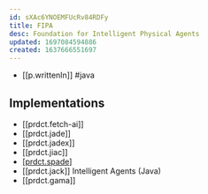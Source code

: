 ```yaml
---
id: sXAc6YNOEMFUcRv84RDFy
title: FIPA
desc: Foundation for Intelligent Physical Agents
updated: 1697084594886
created: 1637666551697
---
```




- [[p.writtenIn]] #java

## Implementations

- [[prdct.fetch-ai]]
- [[prdct.jade]]
- [[prdct.jadex]]
- [[prdct.jiac]]
- [[prdct.spade]](Python)
- [[prdct.jack]] Intelligent Agents (Java)
- [[prdct.gama]]

